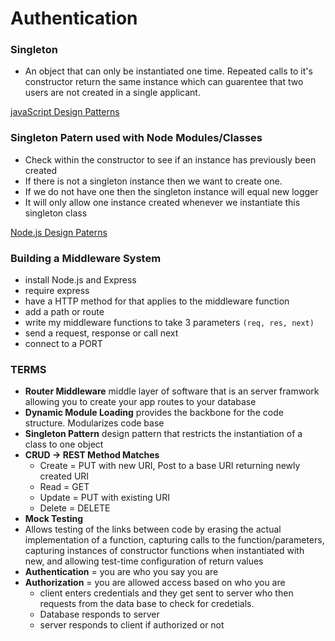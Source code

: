 # Authentication

### Singleton

- An object that can only be instantiated one time. Repeated calls to it's constructor return the same instance which can guarentee that two users are not created in a single applicant.

[javaScript Design Patterns](https://robdodson.me/javascript-design-patterns-singleton/#:~:text=A%20Singleton%20is%20an%20object,in%20a%20single%20User%20application.)

### Singleton Patern used with Node Modules/Classes

- Check within the constructor to see if an instance has previously been created
- If there is not a singleton instance then we want to create one.
- If we do not have one then the singleton  instance will equal new logger
- It will only allow one instance created whenever we instantiate this singleton class

[Node.js Design Paterns](https://medium.com/@maheshkumawat_83392/node-js-design-patterns-singleton-pattern-series-1-1e0ab71e3edf)

### Building a Middleware System

- install Node.js and Express
- require express
- have a HTTP method for that applies to the middleware function
- add a path or route 
- write my middleware functions to take 3 parameters `(req, res, next)`
- send a request, response or call next
- connect to a PORT

### TERMS

- **Router Middleware** middle layer of software that is an server framwork allowing you to create your app routes to your database
- **Dynamic Module Loading** provides the backbone for the code structure. Modularizes code base
- **Singleton Pattern** design pattern that restricts the instantiation of a class to one object
- **CRUD -> REST Method Matches**
  - Create = PUT with new URI, Post to a base URI returning newly created URI
  - Read = GET
  - Update = PUT with existing URI
  - Delete = DELETE
- **Mock Testing**
- Allows testing of the links between code by erasing the actual implementation of a function, capturing calls to the function/parameters, capturing instances of constructor functions when instantiated with new, and allowing test-time configuration of return values
- **Authentication** = you are who you say you are
- **Authorization** = you are allowed access based on who you are
  - client enters credentials and they get sent to server who then requests from the data base to check for credetials.
  - Database responds to server
  - server responds to client if authorized or not